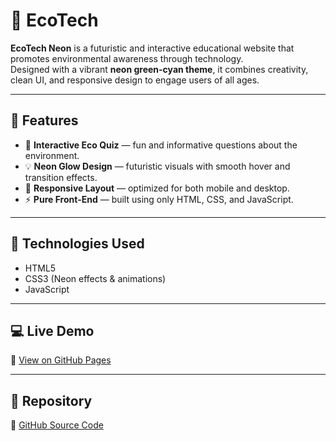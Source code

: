# 🌿 EcoTech

**EcoTech Neon** is a futuristic and interactive educational website that promotes environmental awareness through technology.  
Designed with a vibrant **neon green-cyan theme**, it combines creativity, clean UI, and responsive design to engage users of all ages.

---

## 🚀 Features

- 🌱 **Interactive Eco Quiz** — fun and informative questions about the environment.  
- 💡 **Neon Glow Design** — futuristic visuals with smooth hover and transition effects.  
- 📱 **Responsive Layout** — optimized for both mobile and desktop.  
- ⚡ **Pure Front-End** — built using only HTML, CSS, and JavaScript.  

---

## 🧠 Technologies Used

- HTML5  
- CSS3 (Neon effects & animations)  
- JavaScript  

---

## 💻 Live Demo

🔗 [View on GitHub Pages](https://khaza123.github.io/ecotech/)  

---

## 📂 Repository

🔗 [GitHub Source Code](https://github.com/khaza123/ecotech)



